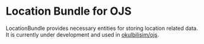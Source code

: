 # Location Bundle for OJS

LocationBundle provides necessary entities for storing location related data. It is currently under development and used in [okulbilisim/ojs](https://github.com/okulbilisim/ojs).

